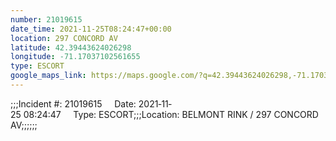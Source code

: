 ```yaml
---
number: 21019615
date_time: 2021-11-25T08:24:47+00:00
location: 297 CONCORD AV
latitude: 42.39443624026298
longitude: -71.17037102561655
type: ESCORT
google_maps_link: https://maps.google.com/?q=42.39443624026298,-71.17037102561655
---
```


;;;Incident #: 21019615     Date: 2021‐11‐25 08:24:47     Type: ESCORT;;;Location: BELMONT RINK / 297 CONCORD AV;;;;;;
